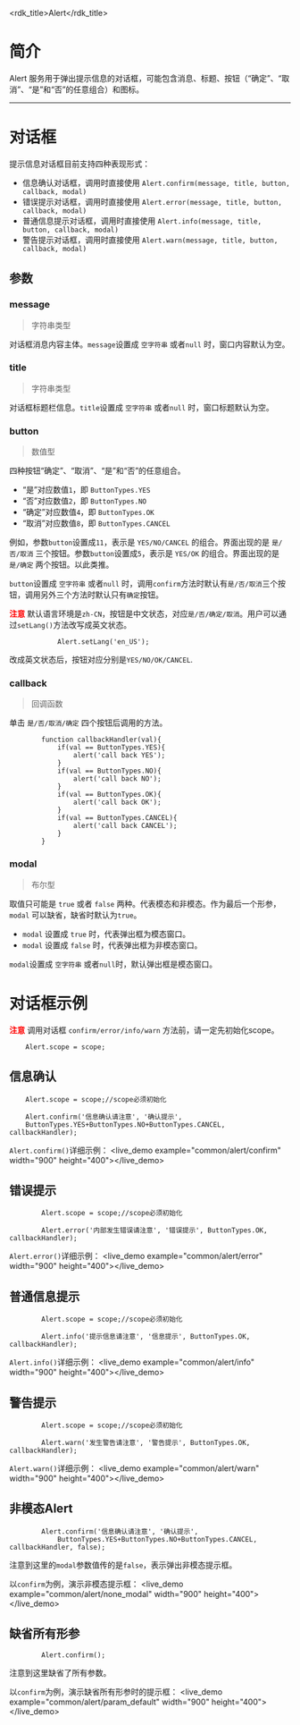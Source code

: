 <rdk_title>Alert</rdk_title>

# 简介 #

Alert 服务用于弹出提示信息的对话框，可能包含消息、标题、按钮（“确定”、“取消”、“是”和“否”的任意组合）和图标。

---
# 对话框 #

提示信息对话框目前支持四种表现形式：

- 信息确认对话框，调用时直接使用 `Alert.confirm(message, title, button, callback, modal)`
- 错误提示对话框，调用时直接使用 `Alert.error(message, title, button, callback, modal)` 
- 普通信息提示对话框，调用时直接使用 `Alert.info(message, title, button, callback, modal)`
- 警告提示对话框，调用时直接使用 `Alert.warn(message, title, button, callback, modal)`

## 参数 ##

### message ###
> 字符串类型

对话框消息内容主体。`message`设置成 `空字符串` 或者`null` 时，窗口内容默认为空。

### title ###
> 字符串类型

对话框标题栏信息。`title`设置成 `空字符串` 或者`null` 时，窗口标题默认为空。

### button ###
> 数值型

四种按钮“确定”、“取消”、“是”和“否”的任意组合。

 - “是”对应数值`1`，即 `ButtonTypes.YES`
 - “否”对应数值`2`，即 `ButtonTypes.NO`
 - “确定”对应数值`4`，即 `ButtonTypes.OK`
 - “取消”对应数值`8`，即 `ButtonTypes.CANCEL`

例如，参数`button`设置成`11`，表示是 `YES/NO/CANCEL` 的组合。界面出现的是 `是/否/取消` 三个按钮。参数`button`设置成`5`，表示是 `YES/OK` 的组合。界面出现的是 `是/确定` 两个按钮。以此类推。

`button`设置成 `空字符串` 或者`null` 时，调用`confirm`方法时默认有`是/否/取消`三个按钮，调用另外三个方法时默认只有`确定`按钮。

**<font color=red>注意</font>**
默认语言环境是`zh-CN`，按钮是中文状态，对应`是/否/确定/取消`。用户可以通过`setLang()`方法改写成英文状态。

				Alert.setLang('en_US');
改成英文状态后，按钮对应分别是`YES/NO/OK/CANCEL`.

### callback ###
> 回调函数

单击 `是/否/取消/确定` 四个按钮后调用的方法。

	        function callbackHandler(val){
	            if(val == ButtonTypes.YES){
	                alert('call back YES');
	            }
	            if(val == ButtonTypes.NO){
	                alert('call back NO');
	            }
	            if(val == ButtonTypes.OK){
	                alert('call back OK');
	            } 
	            if(val == ButtonTypes.CANCEL){
	                alert('call back CANCEL');
	            }        
	        }

### modal ###
> 布尔型

取值只可能是 `true` 或者 `false` 两种。代表模态和非模态。作为最后一个形参，`modal` 可以缺省，缺省时默认为`true`。

- `modal` 设置成 `true` 时，代表弹出框为模态窗口。
- `modal` 设置成 `false` 时，代表弹出框为非模态窗口。

`modal`设置成 `空字符串` 或者`null`时，默认弹出框是模态窗口。


# 对话框示例 #

**<font color=red>注意</font>** 调用对话框 `confirm/error/info/warn` 方法前，请一定先初始化scope。

		Alert.scope = scope;


## 信息确认 ##
		Alert.scope = scope;//scope必须初始化

		Alert.confirm('信息确认请注意', '确认提示', 
		ButtonTypes.YES+ButtonTypes.NO+ButtonTypes.CANCEL, callbackHandler);

`Alert.confirm()`详细示例：
<live_demo example="common/alert/confirm" width="900" height="400"></live_demo>


## 错误提示 ##
			Alert.scope = scope;//scope必须初始化

            Alert.error('内部发生错误请注意', '错误提示', ButtonTypes.OK, callbackHandler);

`Alert.error()`详细示例：
<live_demo example="common/alert/error" width="900" height="400"></live_demo>

## 普通信息提示 ##
			Alert.scope = scope;//scope必须初始化

            Alert.info('提示信息请注意', '信息提示', ButtonTypes.OK, callbackHandler);

`Alert.info()`详细示例：
<live_demo example="common/alert/info" width="900" height="400"></live_demo>

## 警告提示 ##
            Alert.scope = scope;//scope必须初始化

            Alert.warn('发生警告请注意', '警告提示', ButtonTypes.OK, callbackHandler);

`Alert.warn()`详细示例：
<live_demo example="common/alert/warn" width="900" height="400"></live_demo>

## 非模态Alert ##

			Alert.confirm('信息确认请注意', '确认提示', 
				ButtonTypes.YES+ButtonTypes.NO+ButtonTypes.CANCEL, callbackHandler, false);
注意到这里的`modal`参数值传的是`false`，表示弹出非模态提示框。

以`confirm`为例，演示非模态提示框：
<live_demo example="common/alert/none_modal" width="900" height="400"></live_demo>


## 缺省所有形参 ##

			Alert.confirm();
注意到这里缺省了所有参数。

以`confirm`为例，演示缺省所有形参时的提示框：
<live_demo example="common/alert/param_default" width="900" height="400"></live_demo>


